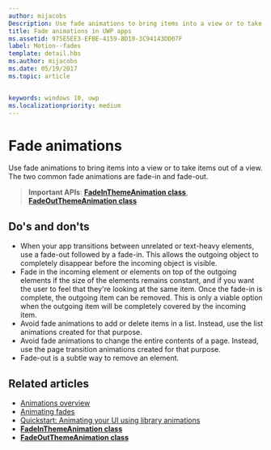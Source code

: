 ```yaml
---
author: mijacobs
Description: Use fade animations to bring items into a view or to take items out of a view. The two common fade animations are fade-in and fade-out.
title: Fade animations in UWP apps
ms.assetid: 975E5EE3-EFBE-4159-8D10-3C94143DD07F
label: Motion--fades
template: detail.hbs
ms.author: mijacobs
ms.date: 05/19/2017
ms.topic: article


keywords: windows 10, uwp
ms.localizationpriority: medium
---
```


# Fade animations



Use fade animations to bring items into a view or to take items out of a view. The two common fade animations are fade-in and fade-out.

> **Important APIs**: [**FadeInThemeAnimation class**](https://msdn.microsoft.com/library/windows/apps/br210298), [**FadeOutThemeAnimation class**](https://msdn.microsoft.com/library/windows/apps/br210302)


## Do's and don'ts


-   When your app transitions between unrelated or text-heavy elements, use a fade-out followed by a fade-in. This allows the outgoing object to completely disappear before the incoming object is visible.
-   Fade in the incoming element or elements on top of the outgoing elements if the size of the elements remains constant, and if you want the user to feel that they're looking at the same item. Once the fade-in is complete, the outgoing item can be removed. This is only a viable option when the outgoing item will be completely covered by the incoming item.
-   Avoid fade animations to add or delete items in a list. Instead, use the list animations created for that purpose.
-   Avoid fade animations to change the entire contents of a page. Instead, use the page transition animations created for that purpose.
-   Fade-out is a subtle way to remove an element.
## Related articles

* [Animations overview](https://msdn.microsoft.com/library/windows/apps/mt187350)
* [Animating fades](https://msdn.microsoft.com/library/windows/apps/xaml/jj649429)
* [Quickstart: Animating your UI using library animations](https://msdn.microsoft.com/library/windows/apps/xaml/hh452703)
* [**FadeInThemeAnimation class**](https://msdn.microsoft.com/library/windows/apps/br210298)
* [**FadeOutThemeAnimation class**](https://msdn.microsoft.com/library/windows/apps/br210302)

 

 





